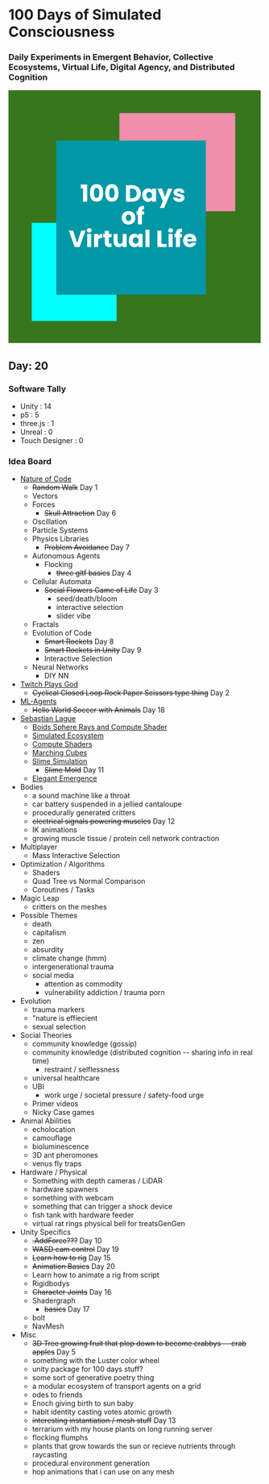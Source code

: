 # 100 Days of Simulated Consciousness
### Daily Experiments in Emergent Behavior, Collective Ecosystems, Virtual Life, Digital Agency, and Distributed Cognition

![100 Days of Virtual Life Logo](100Days_Logo.png)

## Day: 20
### Software Tally

- Unity : 14
- p5 : 5
- three.js : 1
- Unreal : 0
- Touch Designer : 0

### Idea Board
- [Nature of Code](https://natureofcode.com/book/)
    - ~~Random Walk~~ Day 1
    - Vectors
    - Forces
        - ~~Skull Attraction~~ Day 6
    - Oscillation
    - Particle Systems
    - Physics Libraries
        - ~~Problem Avoidance~~ Day 7
    - Autonomous Agents
        - Flocking
            - ~~three gltf basics~~ Day 4
    - Cellular Automata
        - ~~Social Flowers Game of Life~~ Day 3
            - seed/death/bloom
            - interactive selection
            - slider vibe
    - Fractals
    - Evolution of Code
        - ~~Smart Rockets~~ Day 8
        - ~~Smart Rockets in Unity~~ Day 9
        - Interactive Selection
    - Neural Networks
        - DIY NN
- [Twitch Plays God](https://github.com/augustluhrs/Twitch_Plays_God)
    - ~~Cyclical Closed Loop Rock Paper Scissors type thing~~ Day 2
- [ML-Agents](https://github.com/Unity-Technologies/ml-agents)
    - ~~Hello World Soccer with Animals~~ Day 18
- [Sebastian Lague](https://www.youtube.com/c/SebastianLague)
    - [Boids Sphere Rays and Compute Shader](https://www.youtube.com/watch?v=bqtqltqcQhw&list=PLQgC61XzV8DOdEDEXVn6CL11tx3trnyCl&index=3)
    - [Simulated Ecosystem](https://www.youtube.com/watch?v=r_It_X7v-1E&list=PLQgC61XzV8DOdEDEXVn6CL11tx3trnyCl)
    - [Compute Shaders](https://www.youtube.com/watch?v=9RHGLZLUuwc&list=WL&index=41)
    - [Marching Cubes](https://www.youtube.com/watch?v=M3iI2l0ltbE&list=WL&index=40)
    - [Slime Simulation](https://www.youtube.com/watch?v=X-iSQQgOd1A&list=WL&index=37)
        - ~~Slime Mold~~ Day 11
    - [Elegant Emergence](https://www.youtube.com/watch?v=kzwT3wQWAHE&list=WL&index=38)
- Bodies
    - a sound machine like a throat
    - car battery suspended in a jellied cantaloupe
    - procedurally generated critters
    - ~~electrical signals powering muscles~~ Day 12
    - IK animations
    - growing muscle tissue / protein cell network contraction
- Multiplayer
    - Mass Interactive Selection
- Optimization / Algorithms
    - Shaders
    - Quad Tree vs Normal Comparison
    - Coroutines / Tasks
- Magic Leap
    - critters on the meshes
- Possible Themes
    - death
    - capitalism
    - zen
    - absurdity
    - climate change (hmm)
    - intergenerational trauma
    - social media
        - attention as commodity
        - vulnerability addiction / trauma porn
- Evolution
    - trauma markers
    - "nature is effiecient
    - sexual selection
- Social Theories
    - community knowledge (gossip)
    - community knowledge (distributed cognition -- sharing info in real time)
        - restraint / selflessness
    - universal healthcare
    - UBI
        - work urge / societal pressure / safety-food urge
    - Primer videos
    - Nicky Case games
- Animal Abilities
    - echolocation
    - camouflage
    - bioluminescence 
    - 3D ant pheromones
    - venus fly traps
- Hardware / Physical
    - Something with depth cameras / LiDAR
    - hardware spawners
    - something with webcam
    - something that can trigger a shock device
    - fish tank with hardware feeder
    - virtual rat rings physical bell for treatsGenGen 
- Unity Specifics
    - ~~.AddForce???~~ Day 10
    - ~~WASD cam control~~ Day 19
    - ~~Learn how to rig~~ Day 15
    - ~~Animation Basics~~ Day 20
    - Learn how to animate a rig from script
    - Rigidbodys
    - ~~Character Joints~~ Day 16
    - Shadergraph
        - ~~basics~~ Day 17
    - bolt
    - NavMesh
- Misc
    - ~~3D Tree growing fruit that plop down to become crabbys -- crab apples~~ Day 5
    - something with the Luster color wheel
    - unity package for 100 days stuff?
    - some sort of generative poetry thing
    - a modular ecosystem of transport agents on a grid
    - odes to friends
    - Enoch giving birth to sun baby
    - habit identity casting votes atomic growth
    - ~~interesting instantiation / mesh stuff~~ Day 13
    - terrarium with my house plants on long running server
    - flocking flumphs
    - plants that grow towards the sun or recieve nutrients through raycasting
    - procedural environment generation
    - hop animations that i can use on any mesh

